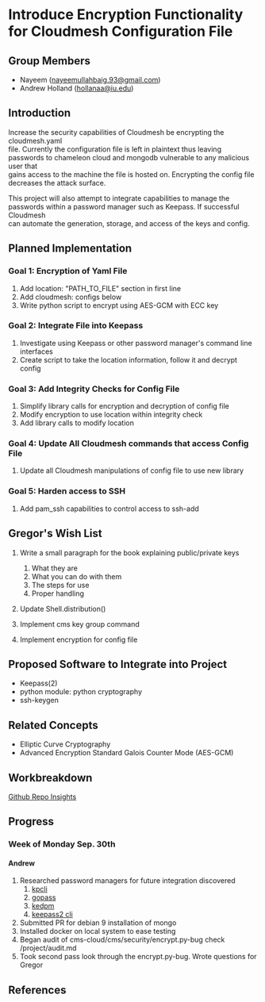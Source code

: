 # Introduce Encryption Functionality for Cloudmesh Configuration File

## Group Members

- Nayeem (nayeemullahbaig.93@gmail.com)  
- Andrew Holland (hollanaa@iu.edu)  

## Introduction

Increase the security capabilities of Cloudmesh be encrypting the cloudmesh.yaml  
file. Currently the configuration file is left in plaintext thus leaving  
passwords to chameleon cloud and mongodb vulnerable to any malicious user that  
gains access to the machine the file is hosted on. Encrypting the config file  
decreases the attack surface.   

This project will also attempt to integrate capabilities to manage the  
passwords within a password manager such as Keepass. If successful Cloudmesh  
can automate the generation, storage, and access of the keys and config.  

## Planned Implementation

### Goal 1: Encryption of Yaml File

1. Add location: "PATH\_TO\_FILE" section in first line
2. Add cloudmesh: configs below
3. Write python script to encrypt using AES-GCM with ECC key

### Goal 2: Integrate File into Keepass

1. Investigate using Keepass or other password manager's command line interfaces
2. Create script to take the location information, follow it and decrypt config

### Goal 3: Add Integrity Checks for Config File

1. Simplify library calls for encryption and decryption of config file
2. Modify encryption to use location within integrity check
3. Add library calls to modify location

### Goal 4: Update All Cloudmesh commands that access Config File

1. Update all Cloudmesh manipulations of config file to use new library

### Goal 5: Harden access to SSH

1. Add pam\_ssh capabilities to control access to ssh-add

## Gregor's Wish List

1. Write a small paragraph for the book explaining public/private keys  
    1. What they are  
    1. What you can do with them  
    1. The steps for use  
    1. Proper handling  

1. Update Shell.distribution()  
1. Implement cms key group command  
1. Implement encryption for config file

## Proposed Software to Integrate into Project

* Keepass(2)  
* python module: python cryptography  
* ssh-keygen  

## Related Concepts

* Elliptic Curve Cryptography  
* Advanced Encryption Standard Galois Counter Mode (AES-GCM)

## Workbreakdown

[Github Repo Insights](<https://github.com/cloudmesh-community/fa19-516-144/pulse>)  

## Progress

### Week of Monday Sep. 30th 

#### Andrew

1. Researched password managers for future integration discovered  
	1. [kpcli](<http://kpcli.sourceforge.net/>)  
	2. [gopass](<https://www.gopass.pw/>)  
	3. [kedpm](<http://kedpm.sourceforge.net/>)  
	4. [keepass2 cli](<https://keepass.info/help/base/cmdline.html>)  
1. Submitted PR for debian 9 installation of mongo  
1. Installed docker on local system to ease testing
1. Began audit of cms-cloud/cms/security/encrypt.py-bug check /project/audit.md
1. Took second pass look through the encrypt.py-bug. Wrote questions for Gregor  

## References

